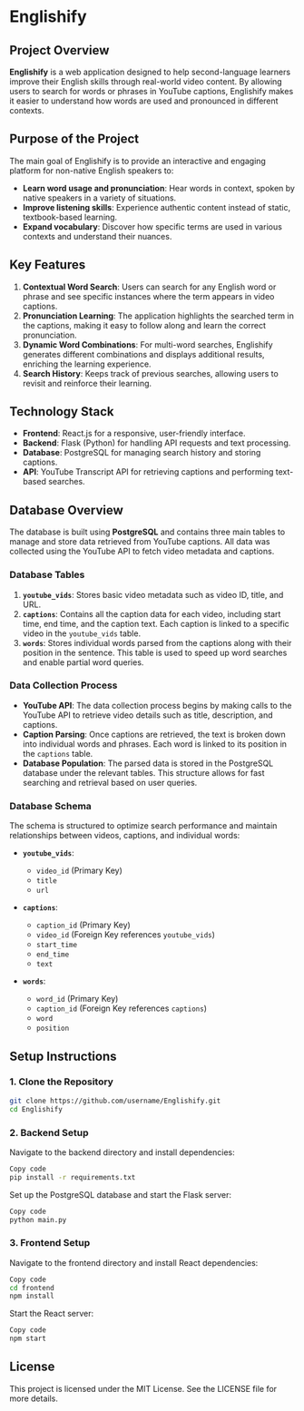 # **Englishify**

## **Project Overview**
**Englishify** is a web application designed to help second-language learners improve their English skills through real-world video content. By allowing users to search for words or phrases in YouTube captions, Englishify makes it easier to understand how words are used and pronounced in different contexts.

## **Purpose of the Project**
The main goal of Englishify is to provide an interactive and engaging platform for non-native English speakers to:

- **Learn word usage and pronunciation**: Hear words in context, spoken by native speakers in a variety of situations.
- **Improve listening skills**: Experience authentic content instead of static, textbook-based learning.
- **Expand vocabulary**: Discover how specific terms are used in various contexts and understand their nuances.

## **Key Features**
1. **Contextual Word Search**: Users can search for any English word or phrase and see specific instances where the term appears in video captions.
2. **Pronunciation Learning**: The application highlights the searched term in the captions, making it easy to follow along and learn the correct pronunciation.
3. **Dynamic Word Combinations**: For multi-word searches, Englishify generates different combinations and displays additional results, enriching the learning experience.
4. **Search History**: Keeps track of previous searches, allowing users to revisit and reinforce their learning.

## **Technology Stack**
- **Frontend**: React.js for a responsive, user-friendly interface.
- **Backend**: Flask (Python) for handling API requests and text processing.
- **Database**: PostgreSQL for managing search history and storing captions.
- **API**: YouTube Transcript API for retrieving captions and performing text-based searches.

## **Database Overview**
The database is built using **PostgreSQL** and contains three main tables to manage and store data retrieved from YouTube captions. All data was collected using the YouTube API to fetch video metadata and captions.

### **Database Tables**
1. **`youtube_vids`**: Stores basic video metadata such as video ID, title, and URL.
2. **`captions`**: Contains all the caption data for each video, including start time, end time, and the caption text. Each caption is linked to a specific video in the `youtube_vids` table.
3. **`words`**: Stores individual words parsed from the captions along with their position in the sentence. This table is used to speed up word searches and enable partial word queries.

### **Data Collection Process**
- **YouTube API**: The data collection process begins by making calls to the YouTube API to retrieve video details such as title, description, and captions. 
- **Caption Parsing**: Once captions are retrieved, the text is broken down into individual words and phrases. Each word is linked to its position in the `captions` table.
- **Database Population**: The parsed data is stored in the PostgreSQL database under the relevant tables. This structure allows for fast searching and retrieval based on user queries.

### **Database Schema**
The schema is structured to optimize search performance and maintain relationships between videos, captions, and individual words:

- **`youtube_vids`**:
  - `video_id` (Primary Key)
  - `title`
  - `url`

- **`captions`**:
  - `caption_id` (Primary Key)
  - `video_id` (Foreign Key references `youtube_vids`)
  - `start_time`
  - `end_time`
  - `text`

- **`words`**:
  - `word_id` (Primary Key)
  - `caption_id` (Foreign Key references `captions`)
  - `word`
  - `position`

## **Setup Instructions**

### **1. Clone the Repository**
```bash
git clone https://github.com/username/Englishify.git
cd Englishify

```
### **2. Backend Setup**
Navigate to the backend directory and install dependencies:

```bash
Copy code
pip install -r requirements.txt
```
Set up the PostgreSQL database and start the Flask server:

```bash
Copy code
python main.py
```
### **3. Frontend Setup**
Navigate to the frontend directory and install React dependencies:
```bash
Copy code
cd frontend
npm install
```
Start the React server:

```bash
Copy code
npm start
```
## **License**
This project is licensed under the MIT License. See the LICENSE file for more details.
